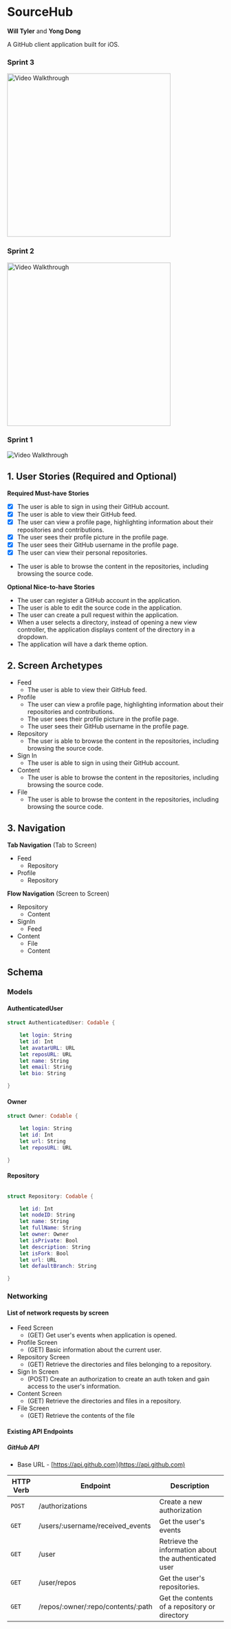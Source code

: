 # SourceHub

**Will Tyler** and **Yong Dong**

A GitHub client application built for iOS.

### Sprint 3
<img src='Sprint3.gif' width='380' alt='Video Walkthrough' />

### Sprint 2
<img src='Sprint2.gif' width='380' alt='Video Walkthrough' />

### Sprint 1
<img src='Sprint1.gif' width='' alt='Video Walkthrough' />

## 1. User Stories (Required and Optional)

**Required Must-have Stories**

 - [x] The user is able to sign in using their GitHub account.
 - [x] The user is able to view their GitHub feed.
 - [x] The user can view a profile page, highlighting information about their repositories and contributions.
 - [x] The user sees their profile picture in the profile page.
 - [x] The user sees their GitHub username in the profile page.
 - [x] The user can view their personal repositories.
 * The user is able to browse the content in the repositories, including browsing the source code.

**Optional Nice-to-have Stories**

 * The user can register a GitHub account in the application.
 * The user is able to edit the source code in the application.
 * The user can create a pull request within the application.
 * When a user selects a directory, instead of opening a new view controller, the application displays content of the directory in a dropdown.
 * The application will have a dark theme option.

## 2. Screen Archetypes

 * Feed
 	* The user is able to view their GitHub feed.
 * Profile
 	* The user can view a profile page, highlighting information about their repositories and contributions.
	* The user sees their profile picture in the profile page.
	* The user sees their GitHub username in the profile page.
 * Repository
 	* The user is able to browse the content in the repositories, including browsing the source code.
 * Sign In
 	* The user is able to sign in using their GitHub account.
 * Content
 	* The user is able to browse the content in the repositories, including browsing the source code.
 * File
 	* The user is able to browse the content in the repositories, including browsing the source code.

## 3. Navigation

**Tab Navigation** (Tab to Screen)

 * Feed
 	* Repository
 * Profile
 	* Repository

**Flow Navigation** (Screen to Screen)

 * Repository
 	* Content
 * SignIn
 	* Feed
 * Content
 	* File
	* Content

## Schema 
### Models
#### AuthenticatedUser
```swift
struct AuthenticatedUser: Codable {

	let login: String
	let id: Int
	let avatarURL: URL
	let reposURL: URL
	let name: String
	let email: String
	let bio: String

}
```

#### Owner
```swift
struct Owner: Codable {

	let login: String
	let id: Int
	let url: String
	let reposURL: URL

}
```

#### Repository
```swift

struct Repository: Codable {

	let id: Int
	let nodeID: String
	let name: String
	let fullName: String
	let owner: Owner
	let isPrivate: Bool
	let description: String
	let isFork: Bool
	let url: URL
	let defaultBranch: String

}
```

### Networking
#### List of network requests by screen
- Feed Screen
	- (GET) Get user's events when application is opened.
- Profile Screen
	- (GET) Basic information about the current user.
- Repository Screen
	- (GET) Retrieve the directories and files belonging to a repository.
- Sign In Screen
	- (POST) Create an authorization to create an auth token and gain access to the user's information.
- Content Screen
	- (GET) Retrieve the directories and files in a repository.
- File Screen
	- (GET) Retrieve the contents of the file

#### Existing API Endpoints
##### GitHub API
- Base URL - [https://api.github.com](https://api.github.com)

HTTP Verb | Endpoint | Description
----------|----------|------------
`POST`    | /authorizations | Create a new authorization
`GET`    | /users/:username/received_events | Get the user's events
`GET`    | /user | Retrieve the information about the authenticated user
`GET`    | /user/repos | Get the user's repositories.
`GET`    | /repos/:owner/:repo/contents/:path | Get the contents of a repository or directory
